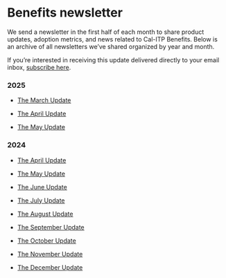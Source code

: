 # Benefits newsletter

We send a newsletter in the first half of each month to share product updates, adoption metrics, and news related to Cal-ITP Benefits. Below is an archive of all newsletters we’ve shared organized by year and month.

If you’re interested in receiving this update delivered directly to your email inbox, [subscribe here](https://share.hsforms.com/1uC9WaFRTQJOgZXEgplZrRQ3aanu?utm_source=hs_email&utm_medium=email&_hsenc=p2ANqtz-83CN5gNFMDIl72kAgvLBPDaiYymXt4jVuntgiYzc3hwnvhlghSYQSOYZgY_Hbqew-LzXGA).

### 2025

- [The March Update](http://5519226.hs-sites.com/cal-itp-benefits-the-march-update)

- [The April Update](http://5519226.hs-sites.com/cal-itp-benefits-the-april-update-2025)

- [The May Update](http://5519226.hs-sites.com/cal-itp-benefits-the-may-update-2025)
<!--
- [The June Update]()
  -->

### 2024

- [The April Update](http://calitp-5519226.hs-sites.com/cal-itp-benefits-the-april-update)

- [The May Update](http://5519226.hs-sites.com/cal-itp-benefits-the-may-update)

- [The June Update](http://5519226.hs-sites.com/cal-itp-benefits-the-june-update)

- [The July Update](http://5519226.hs-sites.com/cal-itp-benefits-the-july-update)

- [The August Update](http://5519226.hs-sites.com/cal-itp-benefits-the-august-update)

- [The September Update](http://5519226.hs-sites.com/cal-itp-benefits-the-september-update)

- [The October Update](http://5519226.hs-sites.com/cal-itp-benefits-the-october-update)

- [The November Update](http://5519226.hs-sites.com/cal-itp-benefits-the-november-update)

- [The December Update](https://5519226.hs-sites.com/cal-itp-benefits-the-december-update)
